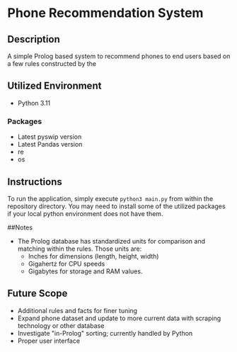 # Phone Recommendation System
## Description
A simple Prolog based system to recommend phones to end users based on a few rules constructed by the 

## Utilized Environment
* Python 3.11
### Packages
* Latest pyswip version
* Latest Pandas version
* re
* os

## Instructions
To run the application, simply execute `python3 main.py` from within the repository directory. You may need to install some of the utilized packages if your local python environment does not have them.

##Notes
* The Prolog database has standardized units for comparison and matching within the rules. Those units are:
    * Inches for dimensions (length, height, width)
    * Gigahertz for CPU speeds
    * Gigabytes for storage and RAM values.

## Future Scope
* Additional rules and facts for finer tuning
* Expand phone dataset and update to more current data with scraping technology or other database
* Investigate "in-Prolog" sorting; currently handled by Python
* Proper user interface
